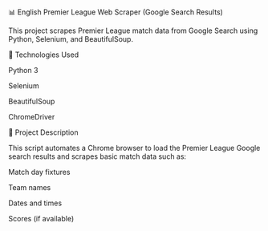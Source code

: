 📊 English Premier League Web Scraper (Google Search Results)

This project scrapes Premier League match data from Google Search using Python, Selenium, and BeautifulSoup.

🧰 Technologies Used

Python 3

Selenium

BeautifulSoup

ChromeDriver

📌 Project Description

This script automates a Chrome browser to load the Premier League Google search results and scrapes basic match data such as:

Match day fixtures

Team names

Dates and times

Scores (if available)

